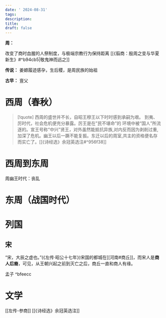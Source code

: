 ```yaml
---
date: ' 2024-08-31'
tags: 
description: 
title: 
draft: false
---
```

**周：**

改变了商时血腥的人祭制度，与极端宗教行为保持距离 [[《翦商：殷周之变与华夏新生》#^b94cb5|敬鬼神而远之]]

**传说：** 姜嫄履迹感孕，生后稷，是周民族的始祖

**古早：** 亶⽗


# 西周（春秋）



>[!quote] 西周的盛世并不长，⾃昭王穆王以下时时感到承嗣为艰。 到夷、厉时代，社会危机便充分暴露。厉王是在”民不堪命”的 环境中被“国⼈”所流逐的。宣王号称“中兴”贤王，对外虽然能抵抗异族,对内反⽽因为剥削过重,加深了危机。幽王以后⼀蹶不能复振。东迁以后的周室,共主的资格便名存⽽实亡了。[[《诗经选》余冠英选注#^956f38]]


# 西周到东周

周幽王时代：丧乱 


# 东周（战国时代）



# 列国

## 宋

“宋，大辰之虚也。”(《左传·昭公十七年》)宋国的都城在[[河南#商丘]]，而宋人是**商人后裔**，可见，从王朝兴起之前到灭亡之后，商丘一直和商人有缘。

孟子 ^bfeecc


# 文学

[[左传-参商]]
[[《诗经选》余冠英选注]]